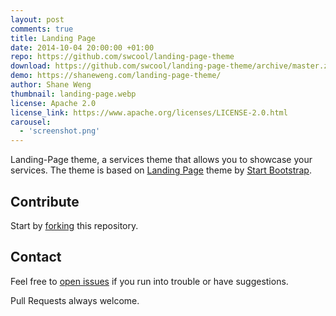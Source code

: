 ```yaml
---
layout: post
comments: true
title: Landing Page
date: 2014-10-04 20:00:00 +01:00
repo: https://github.com/swcool/landing-page-theme
download: https://github.com/swcool/landing-page-theme/archive/master.zip
demo: https://shaneweng.com/landing-page-theme/
author: Shane Weng
thumbnail: landing-page.webp
license: Apache 2.0
license_link: https://www.apache.org/licenses/LICENSE-2.0.html
carousel:
  - 'screenshot.png'
---
```


Landing-Page theme, a services theme that allows you to showcase your services. The theme is based on [Landing Page](https://startbootstrap.com/templates/landing-page/) theme by [Start Bootstrap](https://startbootstrap.com/).

## Contribute

Start by [forking](https://github.com/swcool/landing-page-theme/fork) this repository.

## Contact

Feel free to [open issues](https://github.com/swcool/landing-page-theme/issues/new) if you run into trouble or have suggestions.

Pull Requests always welcome.

